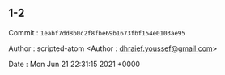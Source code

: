## 1-2 

 Commit : `1eabf7dd8b0c2f8fbe69b1673fbf154e0103ae95`

 Author : scripted-atom <Author : dhraief.youssef@gmail.com> 

 Date 	: Mon Jun 21 22:31:15 2021 +0000 

